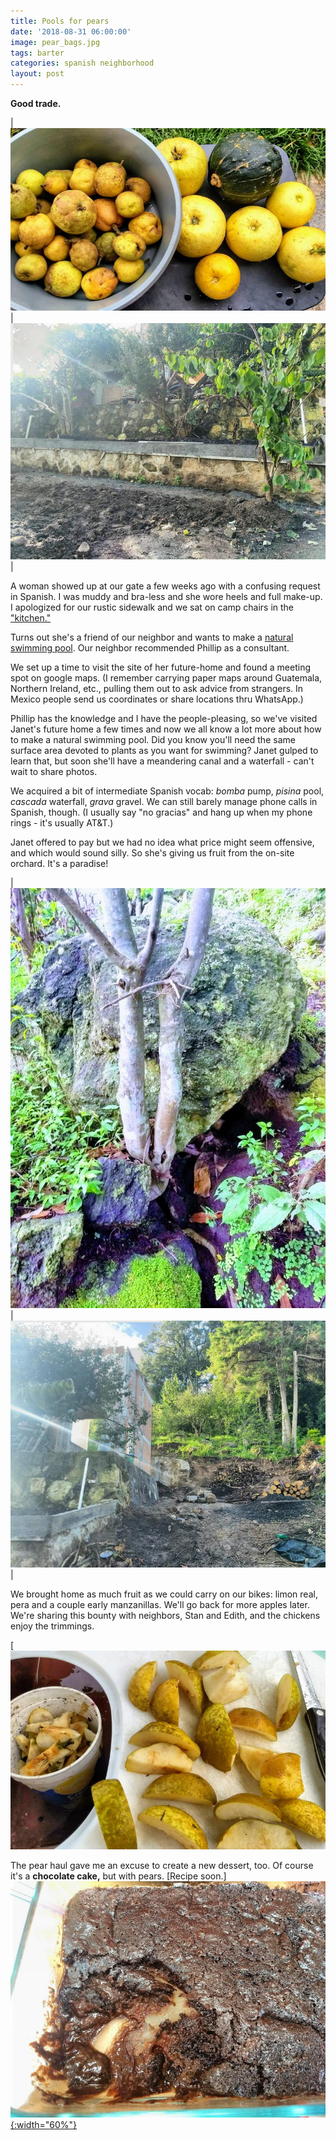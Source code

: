 ```yaml
---
title: Pools for pears
date: '2018-08-31 06:00:00'
image: pear_bags.jpg
tags: barter
categories: spanish neighborhood
layout: post
---
```


**Good trade.** <br>

| [![](/images/pears_limon_.jpg)](/images/pears_limon.jpg)  |  [![](/images/future_pool_cleaner_.jpg)](/images/future_pool_cleaner.jpg) |

A woman showed up at our gate a few weeks ago with a confusing request in Spanish. I was muddy and bra-less and she wore heels and full make-up. I apologized for our rustic sidewalk and we sat on camp chairs in the ["kitchen."](https://reverdecer.annalisagross.com/2018/06/30/rustico/)

Turns out she's a friend of our neighbor and wants to make a [natural swimming pool](https://www.permaculture.co.uk/articles/ecological-and-health-benefits-natural-swimming-pools). Our neighbor recommended Phillip as a consultant.

We set up a time to visit the site of her future-home and found a meeting spot on google maps. (I remember carrying paper maps around Guatemala, Northern Ireland, etc., pulling them out to ask advice from strangers. In Mexico people send us coordinates or share locations thru WhatsApp.)

Phillip has the knowledge and I have the people-pleasing, so we've visited Janet's future home a few times and now we all know a lot more about how to make a natural swimming pool. Did you know you'll need the same surface area devoted to plants as you want for swimming? Janet gulped to learn that, but soon she'll have a meandering canal and a waterfall - can't wait to share photos.

We acquired a bit of intermediate Spanish vocab: *bomba* pump, *pisina* pool, *cascada* waterfall, *grava* gravel. We can still barely manage phone calls in Spanish, though. (I usually say "no gracias" and hang up when my phone rings - it's usually AT&T.)

Janet offered to pay but we had no idea what price might seem offensive, and which would sound silly. So she's giving us fruit from the on-site orchard. It's a paradise!

| [![](/images/paradise_.jpg)](/images/paradise.jpg)  |  [![](/images/janet_terreno_.jpg)](/images/janet_terreno.jpg) |

We brought home as much fruit as we could carry on our bikes: limon real, pera and a couple early manzanillas. We'll go back for more apples later. We're sharing this bounty with neighbors, Stan and Edith, and the chickens enjoy the trimmings.

[![](/images/pears_for_all_.jpg)

The pear haul gave me an excuse to create a new dessert, too. Of course it's a **chocolate cake,** but with pears. [Recipe soon.]
[![](/images/pear_cake3_.jpg){:width="60%"}](/images/pear_cake3.jpg)